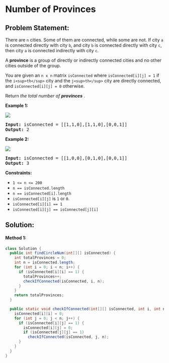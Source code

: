 # Number of Provinces

## Problem Statement:

There are `n` cities. Some of them are connected, while some are not. If city `a` is connected directly with city `b`, and city `b` is connected directly with city `c`, then city `a` is connected indirectly with city `c`.

A **province** is a group of directly or indirectly connected cities and no other cities outside of the group.

You are given an `n x n` matrix `isConnected` where `isConnected[i][j] = 1` if the `i<sup>th</sup>` city and the `j<sup>th</sup>` city are directly connected, and `isConnected[i][j] = 0` otherwise.

Return  *the total number of **provinces*** .

**Example 1:**

![](https://assets.leetcode.com/uploads/2020/12/24/graph1.jpg)

<pre><strong>Input:</strong> isConnected = [[1,1,0],[1,1,0],[0,0,1]]
<strong>Output:</strong> 2
</pre>

**Example 2:**

![](https://assets.leetcode.com/uploads/2020/12/24/graph2.jpg)

<pre><strong>Input:</strong> isConnected = [[1,0,0],[0,1,0],[0,0,1]]
<strong>Output:</strong> 3
</pre>

**Constraints:**

* `1 <= n <= 200`
* `n == isConnected.length`
* `n == isConnected[i].length`
* `isConnected[i][j]` is `1` or `0`.
* `isConnected[i][i] == 1`
* `isConnected[i][j] == isConnected[j][i]`


## Solution:

#### Method 1:

```java
class Solution {
  public int findCircleNum(int[][] isConnected) {
    int totalProvinces = 0;
    int n = isConnected.length;
    for (int i = 0; i < n; i++) {
      if (isConnected[i][i] == 1) {
        totalProvinces++;
        checkIfConnected(isConnected, i, n);
      }
    }
    return totalProvinces;
  }

  public static void checkIfConnected(int[][] isConnected, int i, int n) {
    isConnected[i][i] = 0;
    for (int j = 0; j < n; j++) {
      if (isConnected[i][j] == 1) {
        isConnected[i][j] = 0;
        if (isConnected[j][j] == 1)
          checkIfConnected(isConnected, j, n);
      }
    }
  }
}
```
